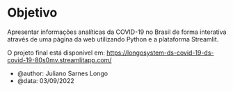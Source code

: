 # Objetivo
Apresentar informações analíticas da COVID-19 no Brasil de forma interativa
através de uma página da web utilizando Python e a plataforma Streamlit. 

O projeto final está disponível em:
https://longosystem-ds-covid-19-ds-covid-19-80s0mv.streamlitapp.com/

* @author: Juliano Sarnes Longo
* @data: 03/09/2022
